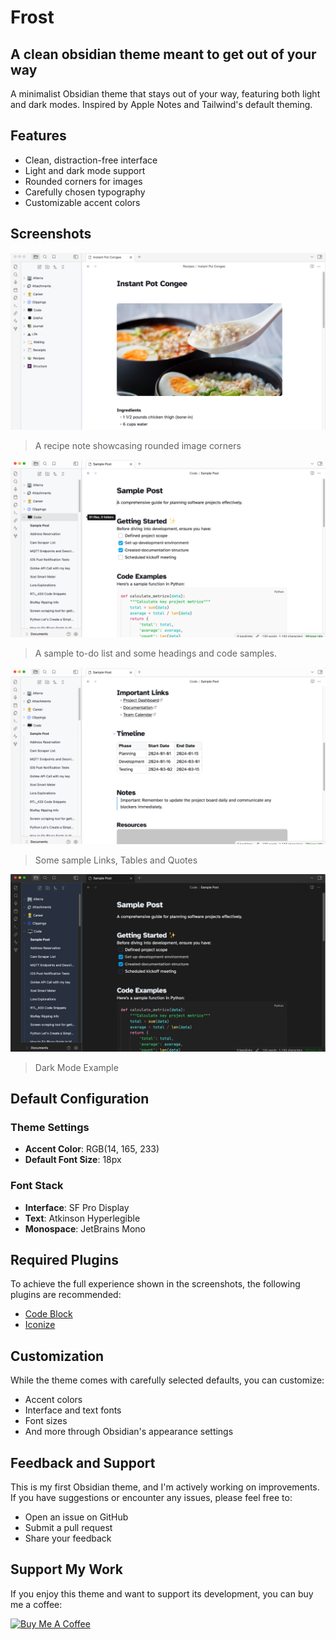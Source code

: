 # **Frost** 
## A clean obsidian theme meant to get out of your way

A minimalist Obsidian theme that stays out of your way, featuring both light and dark modes. Inspired by Apple Notes and Tailwind's default theming.

## Features

- Clean, distraction-free interface
- Light and dark mode support
- Rounded corners for images
- Carefully chosen typography
- Customizable accent colors

## Screenshots

![Recipe Example](Recipe_example.png)
>A recipe note showcasing rounded image corners

![Sample Post 1](Sample_post_1.png)
> A sample to-do list and some headings and code samples.

![Sample Post 2](Sample_post_2.png)
> Some sample Links, Tables and Quotes

![Dark Mode 1](Dark_Mode_1.png)
> Dark Mode Example


## Default Configuration

### Theme Settings
- **Accent Color**: RGB(14, 165, 233)
- **Default Font Size**: 18px

### Font Stack
- **Interface**: SF Pro Display
- **Text**: Atkinson Hyperlegible
- **Monospace**: JetBrains Mono

## Required Plugins
To achieve the full experience shown in the screenshots, the following plugins are recommended:

- [Code Block](obsidian://show-plugin?id=code-block-plugin)
- [Iconize](obsidian://show-plugin?id=obsidian-icon-folder)

## Customization
While the theme comes with carefully selected defaults, you can customize:
- Accent colors
- Interface and text fonts
- Font sizes
- And more through Obsidian's appearance settings

## Feedback and Support

This is my first Obsidian theme, and I'm actively working on improvements. If you have suggestions or encounter any issues, please feel free to:
- Open an issue on GitHub
- Submit a pull request
- Share your feedback

## Support My Work

If you enjoy this theme and want to support its development, you can buy me a coffee:


<a href="https://www.buymeacoffee.com/drkpxl" target="_blank"><img src="https://cdn.buymeacoffee.com/buttons/v2/default-yellow.png" alt="Buy Me A Coffee" style="height: 60px !important;width: 217px !important;" ></a>